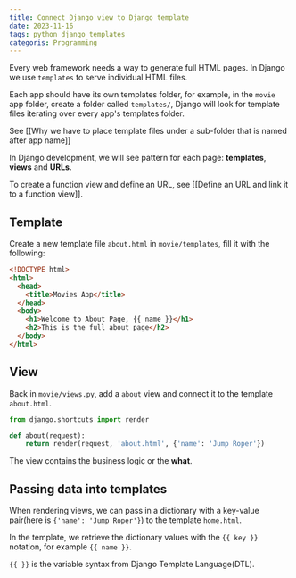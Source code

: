 ```yaml
---
title: Connect Django view to Django template
date: 2023-11-16
tags: python django templates
categoris: Programming
---
```


Every web framework needs a way to generate full HTML pages. In Django we use `templates` to serve individual HTML files.

Each app should have its own templates folder, for example, in the `movie` app folder, create a folder called `templates/`, Django will look for template files iterating over every app's templates folder.

See [[Why we have to place template files under a sub-folder that is named after app name]]

In Django development, we will see pattern for each page: **templates**, **views** and **URLs**.

To create a function view and define an URL, see [[Define an URL and link it to a function view]].

## Template

Create a new template file `about.html` in `movie/templates`, fill it with the following:

```html
<!DOCTYPE html>
<html>
  <head>
    <title>Movies App</title>
  </head>
  <body>
    <h1>Welcome to About Page, {{ name }}</h1>
    <h2>This is the full about page</h2>
  </body>
</html>
```

## View

Back in `movie/views.py`, add a `about` view and connect it to the template `about.html`.

```python
from django.shortcuts import render

def about(request):
    return render(request, 'about.html', {'name': 'Jump Roper'})
```

The view contains the business logic or the **what**.

## Passing data into templates

When rendering views, we can pass in a dictionary with a key-value pair(here is `{'name': 'Jump Roper'}`) to the template `home.html`.

In the template, we retrieve the dictionary values with the `{{ key }}` notation, for example `{{ name }}`.

`{{ }}` is the variable syntax from Django Template Language(DTL).